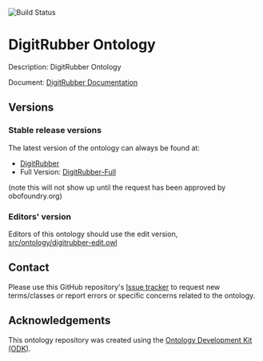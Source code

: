 
![Build Status](https://tibhannover.github.io/DIGIT-RUBBER/workflows/CI/badge.svg)
# DigitRubber Ontology

Description: DigitRubber Ontology

Document: [DigitRubber Documentation](https://tibhannover.github.io/DIGIT-RUBBER/)

## Versions

### Stable release versions

The latest version of the ontology can always be found at:

* [DigitRubber](./digitrubber.owl)
* Full Version: [DigitRubber-Full](./digitrubber-full.owl)

(note this will not show up until the request has been approved by obofoundry.org)

### Editors' version

Editors of this ontology should use the edit version, [src/ontology/digitrubber-edit.owl](src/ontology/digitrubber-edit.owl)

## Contact

Please use this GitHub repository's [Issue tracker](https://tibhannover.github.io/DIGIT-RUBBER/issues) to request new terms/classes or report errors or specific concerns related to the ontology.

## Acknowledgements

This ontology repository was created using the [Ontology Development Kit (ODK)](https://github.com/INCATools/ontology-development-kit).
